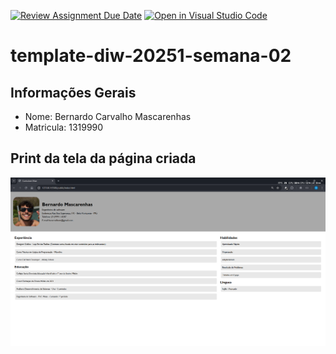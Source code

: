 [![Review Assignment Due Date](https://classroom.github.com/assets/deadline-readme-button-22041afd0340ce965d47ae6ef1cefeee28c7c493a6346c4f15d667ab976d596c.svg)](https://classroom.github.com/a/T_SLJQ6l)
[![Open in Visual Studio Code](https://classroom.github.com/assets/open-in-vscode-2e0aaae1b6195c2367325f4f02e2d04e9abb55f0b24a779b69b11b9e10269abc.svg)](https://classroom.github.com/online_ide?assignment_repo_id=18400307&assignment_repo_type=AssignmentRepo)
# template-diw-20251-semana-02

## Informações Gerais
- Nome: Bernardo Carvalho Mascarenhas
- Matricula: 1319990

## Print da tela da página criada
![Print da tela criada](public\imagens\print.png)
